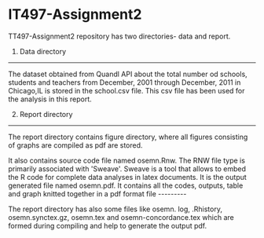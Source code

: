 IT497-Assignment2
=================

TT497-Assignment2 repository has two directories- data and report.

1) Data directory
-------------------
The dataset obtained from Quandl API about the total number od schools, students and teachers from December, 2001 through December, 2011 in Chicago,IL is stored in the school.csv file. This csv file has been used for the analysis in this report.

2) Report directory
--------------------
The report directory contains figure directory, where all figures consisting of graphs are compiled as pdf are stored.

It also contains source code file named osemn.Rnw. The RNW file type is primarily associated with 'Sweave'. Sweave is a tool that allows to embed the R code for complete data analyses in latex documents. 
It is the output generated file named osemn.pdf. It contains all the codes, outputs, table and graph knitted together in a pdf format file                           ---------

The report directory has also some files like osemn. log, .Rhistory, osemn.synctex.gz, osemn.tex  and osemn-concordance.tex which are formed during compiling and help to generate the output pdf.

